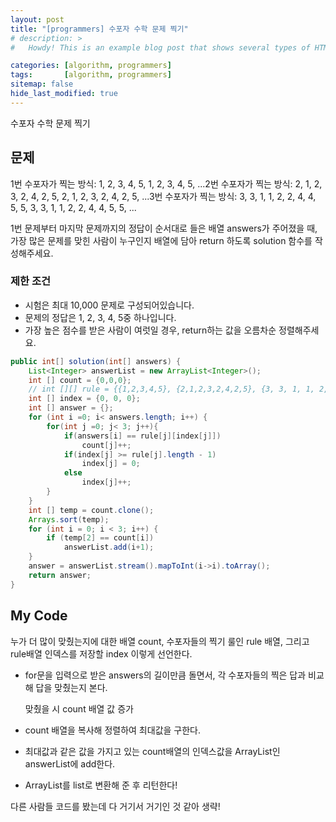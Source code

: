 ```yaml
---
layout: post
title: "[programmers] 수포자 수학 문제 찍기"
# description: >
#   Howdy! This is an example blog post that shows several types of HTML content supported in this theme.

categories: [algorithm, programmers]
tags:       [algorithm, programmers]
sitemap: false
hide_last_modified: true
---
```

수포자 수학 문제 찍기






## 문제

1번 수포자가 찍는 방식: 1, 2, 3, 4, 5, 1, 2, 3, 4, 5, ...2번 수포자가 찍는 방식: 2, 1, 2, 3, 2, 4, 2, 5, 2, 1, 2, 3, 2, 4, 2, 5, ...3번 수포자가 찍는 방식: 3, 3, 1, 1, 2, 2, 4, 4, 5, 5, 3, 3, 1, 1, 2, 2, 4, 4, 5, 5, ...

1번 문제부터 마지막 문제까지의 정답이 순서대로 들은 배열 answers가 주어졌을 때, 가장 많은 문제를 맞힌 사람이 누구인지 배열에 담아 return 하도록 solution 함수를 작성해주세요.

### 제한 조건

- 시험은 최대 10,000 문제로 구성되어있습니다.
- 문제의 정답은 1, 2, 3, 4, 5중 하나입니다.
- 가장 높은 점수를 받은 사람이 여럿일 경우, return하는 값을 오름차순 정렬해주세요.

```java
public int[] solution(int[] answers) {
    List<Integer> answerList = new ArrayList<Integer>();
    int [] count = {0,0,0};
    // int [][] rule = {{1,2,3,4,5}, {2,1,2,3,2,4,2,5}, {3, 3, 1, 1, 2, 2, 4, 4, 5, 5}};
    int [] index = {0, 0, 0};
    int [] answer = {};
    for (int i =0; i< answers.length; i++) {
        for(int j =0; j< 3; j++){
            if(answers[i] == rule[j][index[j]])
                count[j]++;
            if(index[j] >= rule[j].length - 1)
                index[j] = 0;
            else
                index[j]++;
        }
    }
    int [] temp = count.clone();
    Arrays.sort(temp);
    for (int i = 0; i < 3; i++) {
        if (temp[2] == count[i])
            answerList.add(i+1);
    }
    answer = answerList.stream().mapToInt(i->i).toArray();
    return answer;
}
```

## My Code

누가 더 많이 맞췄는지에 대한 배열 count, 수포자들의 찍기 룰인 rule 배열, 그리고 rule배열 인덱스를 저장할 index 이렇게 선언한다.

- for문을 입력으로 받은 answers의 길이만큼 돌면서, 각 수포자들의 찍은 답과 비교해 답을 맞췄는지 본다.
    
    맞췄을 시 count 배열 값 증가
    
- count 배열을 복사해 정렬하여 최대값을 구한다.
- 최대값과 같은 값을 가지고 있는 count배열의 인덱스값을 ArrayList인 answerList에 add한다.
- ArrayList를 list로 변환해 준 후 리턴한다!

다른 사람들 코드를 봤는데 다 거기서 거기인 것 같아 생략!